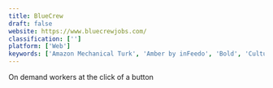 ```yaml
---
title: BlueCrew
draft: false 
website: https://www.bluecrewjobs.com/
classification: ['']
platform: ['Web']
keywords: ['Amazon Mechanical Turk', 'Amber by inFeedo', 'Bold', 'Culture Amp', 'CutShort', 'Datawhale', 'EVA Receptionist', 'HelpCrunch', 'Kriya AI', 'Lattice Feedback', 'LiveAgent', 'Names & Faces', 'Painless1099', 'Rapid Contractor Management', 'Service', 'Taledo', 'TaskRabbit', 'Thumbtack', 'VMS Contractor Management', 'Wonolo', 'Work Market']
---
```

On demand workers at the click of a button